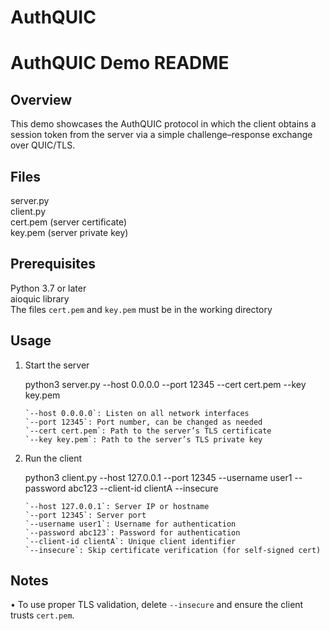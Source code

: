 # AuthQUIC

AuthQUIC Demo README
====================

Overview
--------
This demo showcases the AuthQUIC protocol in which the client obtains a session token from the server via a simple challenge–response exchange over QUIC/TLS.

Files
-----
 server.py  
 client.py  
 cert.pem (server certificate)  
 key.pem (server private key)  

Prerequisites
-------------
 Python 3.7 or later  
 aioquic library   
 The files `cert.pem` and `key.pem` must be in the working directory  


Usage
-----

1. Start the server

   python3 server.py --host 0.0.0.0 --port 12345 --cert cert.pem --key key.pem

   ```
   `--host 0.0.0.0`: Listen on all network interfaces  
   `--port 12345`: Port number, can be changed as needed  
   `--cert cert.pem`: Path to the server’s TLS certificate  
   `--key key.pem`: Path to the server’s TLS private key  

2. Run the client  
  
   python3 client.py --host 127.0.0.1 --port 12345 --username user1 --password abc123 --client-id clientA --insecure

   ```
   `--host 127.0.0.1`: Server IP or hostname 
   `--port 12345`: Server port 
   `--username user1`: Username for authentication  
   `--password abc123`: Password for authentication  
   `--client-id clientA`: Unique client identifier  
   `--insecure`: Skip certificate verification (for self-signed cert)  

Notes
-----
  • To use proper TLS validation, delete `--insecure` and ensure the client trusts `cert.pem`.  
 
